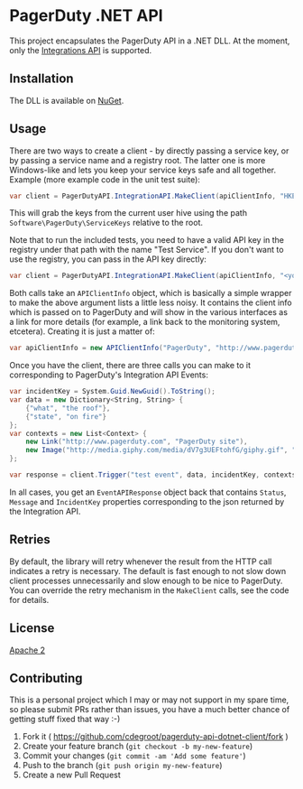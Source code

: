 PagerDuty .NET API
==================

This project encapsulates the PagerDuty API in a .NET DLL. At the moment,
only the [Integrations API](https://developer.pagerduty.com/documentation/integration/events)
is supported. 

Installation
------------

The DLL is available on [NuGet](https://www.nuget.org/packages/PagerDutyAPI).

Usage
-----

There are two ways to create a client - by directly passing a service key, or 
by passing a service name and a registry root. The latter one is more Windows-like
and lets you keep your service keys safe and all together. Example (more example
code in the unit test suite):

```csharp
var client = PagerDutyAPI.IntegrationAPI.MakeClient(apiClientInfo, "HKEY_CURRENT_USER", "Test Service");
```
            
This will grab the keys from the current user hive using the path ```Software\PagerDuty\ServiceKeys``` relative to the root.

Note that to run the included tests, you need to have a valid API key in the registry under that path 
with the name "Test Service". If you don't want to use the registry, you can pass in the API key directly:

```csharp
var client = PagerDutyAPI.IntegrationAPI.MakeClient(apiClientInfo, "<your service key here>");
```
	
Both calls take an ```APIClientInfo``` object, which is basically a simple wrapper to make the above argument lists a little less noisy. It contains the client info which is passed on to PagerDuty	and will show in the various interfaces as a link for more details (for example, a link back to the monitoring system, etcetera). Creating it is just a matter of:

```csharp
var apiClientInfo = new APIClientInfo("PagerDuty", "http://www.pagerduty.com");
```
	
Once you have the client, there are three calls you can make to it corresponding to PagerDuty's Integration API Events:

```csharp
var incidentKey = System.Guid.NewGuid().ToString();
var data = new Dictionary<String, String> {
    {"what", "the roof"},
    {"state", "on fire"}
};
var contexts = new List<Context> {
    new Link("http://www.pagerduty.com", "PagerDuty site"),
    new Image("http://media.giphy.com/media/dV7g3UEFtohfG/giphy.gif", "http://giphy.com")
};

var response = client.Trigger("test event", data, incidentKey, contexts);	
```

In all cases, you get an ```EventAPIResponse``` object back that contains ```Status```, ```Message``` and ```IncidentKey``` properties corresponding to the json returned by the Integration API. 

Retries
-------

By default, the library will retry whenever the result from the HTTP call indicates a retry is necessary. The default is fast enough to not slow down client processes unnecessarily and slow enough to be nice to PagerDuty. You can override the retry mechanism in the ```MakeClient``` calls, see the code for details. 

License
-------

[Apache 2](http://www.apache.org/licenses/LICENSE-2.0)

Contributing
------------

This is a personal project which I may or may not support in my spare time,
so please submit PRs rather than issues, you have a much better chance of
getting stuff fixed that way :-)

1. Fork it ( https://github.com/cdegroot/pagerduty-api-dotnet-client/fork )
2. Create your feature branch (`git checkout -b my-new-feature`)
3. Commit your changes (`git commit -am 'Add some feature'`)
4. Push to the branch (`git push origin my-new-feature`)
5. Create a new Pull Request
